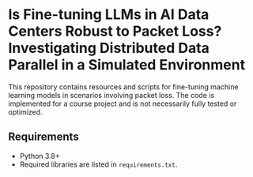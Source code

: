 # Is Fine-tuning LLMs in AI Data Centers Robust to Packet Loss? Investigating Distributed Data Parallel in a Simulated Environment

This repository contains resources and scripts for fine-tuning machine learning models in scenarios involving packet loss. The code is implemented for a course project and is not necessarily fully tested or optimized.

## Requirements

- Python 3.8+
- Required libraries are listed in `requirements.txt`.

